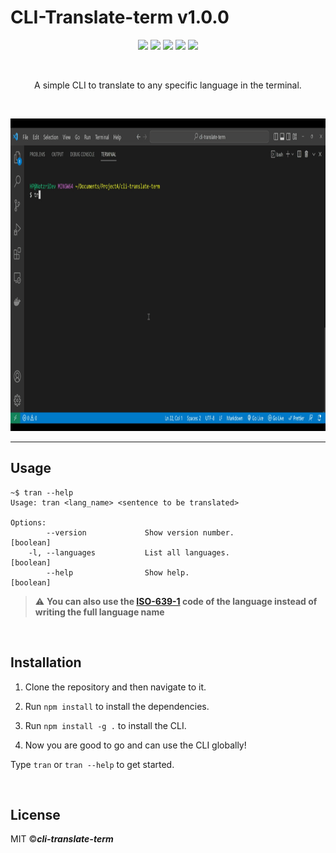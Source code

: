   # CLI-Translate-term v1.0.0
 <p align="center">
   <img  src="https://img.shields.io/badge/license-MIT-green">
 <img  src="https://img.shields.io/badge/build-passing-brightgreen">
   <img  src="https://img.shields.io/badge/version-1.0.0-orange">
   <img  src="https://img.shields.io/badge/npm-v9.2.0-blue">
  <img  src="https://img.shields.io/badge/node-v16.17.0-yellow">
 </p>
 <br>
<p align="center">A simple CLI to translate to any specific language in the terminal.</p>
<br>

<p align="center">
<img src="images/demo2.gif" alt="demonstration" height="500" width="800" >
</p>


---

## Usage

```
~$ tran --help
Usage: tran <lang_name> <sentence to be translated>

Options:
        --version             Show version number.              [boolean]
    -l, --languages           List all languages.               [boolean]
        --help                Show help.                        [boolean]

```

> :warning: **You can also use the [ISO-639-1](https://en.wikipedia.org/wiki/List_of_ISO_639-1_codes) code of the language instead of writing the full language name**

<br>

## Installation

1. Clone the repository and then navigate to it.
2. Run ```npm install``` to install the dependencies.
3. Run ```npm install -g .``` to install the CLI. <br>

4. Now you are good to go and can use the CLI globally!

Type ```tran``` or ```tran --help``` to get started.

<br>

## License

MIT ©***cli-translate-term***
